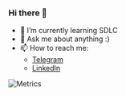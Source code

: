 ### Hi there 👋

- 🌱 I’m currently learning SDLC
- 💬 Ask me about anything :)
- 📫 How to reach me:
  - [Telegram](https://t.me/knightpp)
  - [LinkedIn](https://www.linkedin.com/in/knightpp/)

![Metrics](https://metrics.lecoq.io/knightpp)
